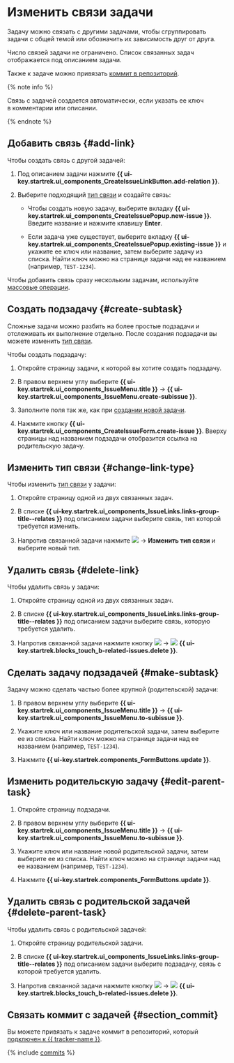# Изменить связи задачи

Задачу можно связать с другими задачами, чтобы сгруппировать задачи с общей темой или обозначить их зависимость друг от друга.

Число связей задачи не ограничено. Список связанных задач отображается под описанием задачи.

Также к задаче можно привязать [коммит в репозиторий](#section_commit). 

{% note info %}

Связь с задачей создается автоматически, если указать ее ключ в комментарии или описании.

{% endnote %}

## Добавить связь {#add-link}

Чтобы создать связь с другой задачей:

1. Под описанием задачи нажмите **{{ ui-key.startrek.ui_components_CreateIssueLinkButton.add-relation }}**.

1. Выберите подходящий [тип связи](links.md) и создайте связь:

    * Чтобы создать новую задачу, выберите вкладку **{{ ui-key.startrek.ui_components_CreateIssuePopup.new-issue }}**. Введите название и нажмите клавишу **Enter**.

    * Если задача уже существует, выберите вкладку **{{ ui-key.startrek.ui_components_CreateIssuePopup.existing-issue }}** и укажите ее ключ или название, затем выберите задачу из списка. Найти ключ можно на странице задачи над ее названием (например, `TEST-1234`).

Чтобы добавить связь сразу нескольким задачам, используйте [массовые операции](../manager/bulk-change.md#add-links).

## Создать подзадачу {#create-subtask}

Сложные задачи можно разбить на более простые подзадачи и отслеживать их выполнение отдельно. После создания подзадачи вы можете изменить [тип связи](links.md).

Чтобы создать подзадачу:

1. Откройте страницу задачи, к которой вы хотите создать подзадачу.

1. В правом верхнем углу выберите **{{ ui-key.startrek.ui_components_IssueMenu.title }}** → **{{ ui-key.startrek.ui_components_IssueMenu.create-subissue }}**.

1. Заполните поля так же, как при [создании новой задачи](./create-ticket.md).

1. Нажмите кнопку **{{ ui-key.startrek.ui_components_CreateIssueForm.create-issue }}**. Вверху страницы над названием подзадачи отобразится ссылка на родительскую задачу.

## Изменить тип связи {#change-link-type}

Чтобы изменить [тип связи](links.md) у задачи:

1. Откройте страницу одной из двух связанных задач.

1. В списке **{{ ui-key.startrek.ui_components_IssueLinks.links-group-title--relates }}** под описанием задачи выберите связь, тип которой требуется изменить.

1. Напротив связанной задачи нажмите ![](../../_assets/horizontal-ellipsis.svg) → **Изменить тип связи** и выберите новый тип.

## Удалить связь {#delete-link}

Чтобы удалить связь у задачи:

1. Откройте страницу одной из двух связанных задач.

1. В списке **{{ ui-key.startrek.ui_components_IssueLinks.links-group-title--relates }}** под описанием задачи выберите связь, которую требуется удалить.

1. Напротив связанной задачи нажмите кнопку ![](../../_assets/horizontal-ellipsis.svg) → ![](../../_assets/tracker/svg/icon-remove.svg) **{{ ui-key.startrek.blocks_touch_b-related-issues.delete }}**.

## Сделать задачу подзадачей {#make-subtask}

Задачу можно сделать частью более крупной (родительской) задачи:

1. В правом верхнем углу выберите **{{ ui-key.startrek.ui_components_IssueMenu.title }}** → **{{ ui-key.startrek.ui_components_IssueMenu.to-subissue }}**.

1. Укажите ключ или название родительской задачи, затем выберите ее из списка. Найти ключ можно на странице задачи над ее названием (например, `TEST-1234`).

1. Нажмите **{{ ui-key.startrek.components_FormButtons.update }}**.

## Изменить родительскую задачу {#edit-parent-task}

1. Откройте страницу подзадачи.

1. В правом верхнем углу выберите **{{ ui-key.startrek.ui_components_IssueMenu.title }}** → **{{ ui-key.startrek.ui_components_IssueMenu.to-subissue }}**.

1. Укажите ключ или название новой родительской задачи, затем выберите ее из списка. Найти ключ можно на странице задачи над ее названием (например, `TEST-1234`).

1. Нажмите **{{ ui-key.startrek.components_FormButtons.update }}**.

## Удалить связь с родительской задачей {#delete-parent-task}

Чтобы удалить связь с родительской задачей:

1. Откройте страницу родительской задачи.

1. В списке **{{ ui-key.startrek.ui_components_IssueLinks.links-group-title--relates }}** под описанием задачи выберите подзадачу, связь с которой требуется удалить.

1. Напротив связанной задачи нажмите кнопку ![](../../_assets/horizontal-ellipsis.svg) → ![](../../_assets/tracker/svg/icon-remove.svg) **{{ ui-key.startrek.blocks_touch_b-related-issues.delete }}**.

## Связать коммит с задачей {#section_commit}

Вы можете привязать к задаче коммит в репозиторий, который [подключен к {{ tracker-name }}](add-repository.md).

{% include [commits](../../_includes/tracker/add_commits.md) %}
